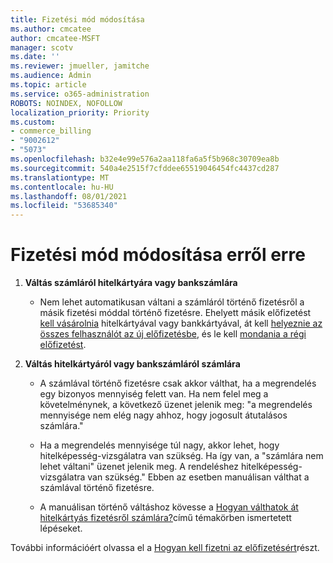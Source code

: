 ```yaml
---
title: Fizetési mód módosítása
ms.author: cmcatee
author: cmcatee-MSFT
manager: scotv
ms.date: ''
ms.reviewer: jmueller, jamitche
ms.audience: Admin
ms.topic: article
ms.service: o365-administration
ROBOTS: NOINDEX, NOFOLLOW
localization_priority: Priority
ms.custom:
- commerce_billing
- "9002612"
- "5073"
ms.openlocfilehash: b32e4e99e576a2aa118fa6a5f5b968c30709ea8b
ms.sourcegitcommit: 540a4e2515f7cfddee65519046454fc4437cd287
ms.translationtype: MT
ms.contentlocale: hu-HU
ms.lasthandoff: 08/01/2021
ms.locfileid: "53685340"
---
```

# <a name="change-payment-method-fromto"></a>Fizetési mód módosítása erről erre

1. **Váltás számláról hitelkártyára vagy bankszámlára**       

    - Nem lehet automatikusan váltani a számláról történő fizetésről a másik fizetési móddal történő fizetésre. Ehelyett másik előfizetést [kell vásárolnia](/microsoft-365/commerce/try-or-buy-microsoft-365#buy-a-different-subscription) hitelkártyával vagy bankkártyával, át kell [helyeznie az összes felhasználót az új előfizetésbe](/microsoft-365/commerce/subscriptions/move-users-different-subscription), és le kell [mondania a régi előfizetést](/microsoft-365/commerce/subscriptions/cancel-your-subscription).

2. **Váltás hitelkártyáról vagy bankszámláról számlára**

    - A számlával történő fizetésre csak akkor válthat, ha a megrendelés egy bizonyos mennyiség felett van. Ha nem felel meg a követelménynek, a következő üzenet jelenik meg: "a megrendelés mennyisége nem elég nagy ahhoz, hogy jogosult átutalásos számlára."

    - Ha a megrendelés mennyisége túl nagy, akkor lehet, hogy hitelképesség-vizsgálatra van szükség. Ha így van, a "számlára nem lehet váltani" üzenet jelenik meg. A rendeléshez hitelképesség-vizsgálatra van szükség." Ebben az esetben manuálisan válthat a számlával történő fizetésre.

    - A manuálisan történő váltáshoz kövesse a [Hogyan válthatok át hitelkártyás fizetésről számlára?](how-do-i-change-from-credit-card-payments-to-invoice.md)című témakörben ismertetett lépéseket.

További információért olvassa el a [Hogyan kell fizetni az előfizetésért](/microsoft-365/commerce/billing-and-payments/pay-for-your-subscription)részt.
